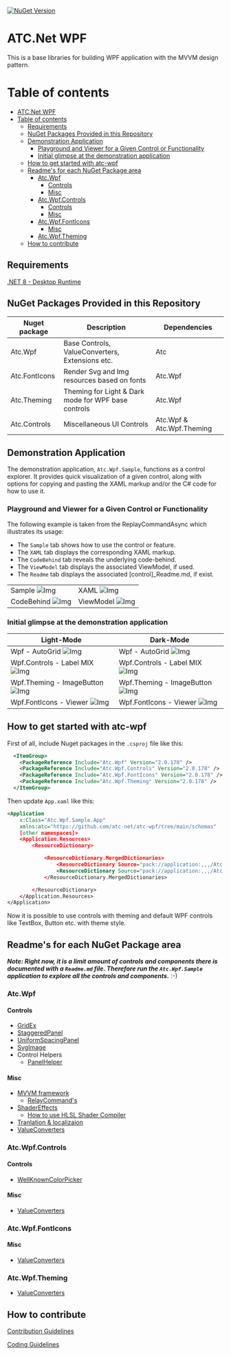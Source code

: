 [![NuGet Version](https://img.shields.io/nuget/v/Atc.Wpf.svg?logo=nuget&style=for-the-badge)](https://www.nuget.org/packages/atc.wpf)

# ATC.Net WPF

This is a base libraries for building WPF application with the MVVM design pattern.

# Table of contents

- [ATC.Net WPF](#atcnet-wpf)
- [Table of contents](#table-of-contents)
  - [Requirements](#requirements)
  - [NuGet Packages Provided in this Repository](#nuget-packages-provided-in-this-repository)
  - [Demonstration Application](#demonstration-application)
    - [Playground and Viewer for a Given Control or Functionality](#playground-and-viewer-for-a-given-control-or-functionality)
    - [Initial glimpse at the demonstration application](#initial-glimpse-at-the-demonstration-application)
  - [How to get started with atc-wpf](#how-to-get-started-with-atc-wpf)
  - [Readme's for each NuGet Package area](#readmes-for-each-nuget-package-area)
    - [Atc.Wpf](#atcwpf)
      - [Controls](#controls)
      - [Misc](#misc)
    - [Atc.Wpf.Controls](#atcwpfcontrols)
      - [Controls](#controls-1)
      - [Misc](#misc-1)
    - [Atc.Wpf.FontIcons](#atcwpffonticons)
      - [Misc](#misc-2)
    - [Atc.Wpf.Theming](#atcwpftheming)
  - [How to contribute](#how-to-contribute)

## Requirements

[.NET 8 - Desktop Runtime](https://dotnet.microsoft.com/en-us/download/dotnet/8.0)

## NuGet Packages Provided in this Repository

| Nuget package     | Description                                         | Dependencies              |
|-------------------|-----------------------------------------------------|---------------------------|
| Atc.Wpf           | Base Controls, ValueConverters, Extensions etc.     | Atc                       |
| Atc.FontIcons     | Render Svg and Img resources based on fonts         | Atc.Wpf                   |
| Atc.Theming       | Theming for Light & Dark mode for WPF base controls | Atc.Wpf                   |
| Atc.Controls      | Miscellaneous UI Controls                           | Atc.Wpf & Atc.Wpf.Theming |

## Demonstration Application

The demonstration application, `Atc.Wpf.Sample`, functions as a control explorer.
It provides quick visualization of a given control, along with options for
copying and pasting the XAML markup and/or the C# code for how to use it.

### Playground and Viewer for a Given Control or Functionality

The following example is taken from the ReplayCommandAsync which illustrates its usage:

- The `Sample` tab shows how to use the control or feature.
- The `XAML` tab displays the corresponding XAML markup.
- The `CodeBehind` tab reveals the underlying code-behind.
- The `ViewModel` tab displays the associated ViewModel, if used.
- The `Readme` tab displays the associated [control]_Readme.md, if exist.

|                                                                         |                                                                       |
|-------------------------------------------------------------------------|-----------------------------------------------------------------------|
| Sample ![Img](docs/images/lm-wpf-replaycommandasync-sample.png)         | XAML ![Img](docs/images/lm-wpf-replaycommandasync-xaml.png)           |
| CodeBehind ![Img](docs/images/lm-wpf-replaycommandasync-codebehind.png) | ViewModel ![Img](docs/images/lm-wpf-replaycommandasync-viewmodel.png) |

### Initial glimpse at the demonstration application

| Light-Mode                                                                   | Dark-Mode                                                                    |
|------------------------------------------------------------------------------|------------------------------------------------------------------------------|
| Wpf - AutoGrid ![Img](docs/images/lm-wpf-autogrid.png)                       | Wpf - AutoGrid ![Img](docs/images/dm-wpf-autogrid.png)                       |
| Wpf.Controls - Label MIX ![Img](docs/images/lm-wpf-controls-label-mix.png)   | Wpf.Controls - Label MIX ![Img](docs/images/dm-wpf-controls-label-mix.png)   |
| Wpf.Theming - ImageButton ![Img](docs/images/lm-wpf-theming-imagebutton.png) | Wpf.Theming - ImageButton ![Img](docs/images/dm-wpf-theming-imagebutton.png) |
| Wpf.FontIcons - Viewer ![Img](docs/images/lm-wpf-fonicons-viewer.png)        | Wpf.FontIcons - Viewer ![Img](docs/images/dm-wpf-fonicons-viewer.png)        |

## How to get started with atc-wpf

First of all, include Nuget packages in the `.csproj` file like this:

```xml
  <ItemGroup>
    <PackageReference Include="Atc.Wpf" Version="2.0.178" />
    <PackageReference Include="Atc.Wpf.Controls" Version="2.0.178" />
    <PackageReference Include="Atc.Wpf.FontIcons" Version="2.0.178" />
    <PackageReference Include="Atc.Wpf.Theming" Version="2.0.178" />
  </ItemGroup>
```

Then update `App.xaml` like this:

```xml
<Application
    x:Class="Atc.Wpf.Sample.App"
    xmlns:atc="https://github.com/atc-net/atc-wpf/tree/main/schemas"
    [other namespaces]>
    <Application.Resources>
        <ResourceDictionary>

            <ResourceDictionary.MergedDictionaries>
                <ResourceDictionary Source="pack://application:,,,/Atc.Wpf.Theming;component/Styles/Default.xaml" />
                <ResourceDictionary Source="pack://application:,,,/Atc.Wpf.Controls;component/Styles/Controls.xaml" />
            </ResourceDictionary.MergedDictionaries>

        </ResourceDictionary>
    </Application.Resources>
</Application>
```

Now it is possible to use controls with theming and default WPF controls like TextBox, Button etc. with theme style.

## Readme's for each NuGet Package area

***Note: Right now, it is a limit amount of controls and components there is documented with a `Readme.md` file.
Therefore run the `Atc.Wpf.Sample` application to explore all the controls and components.*** :-)

### Atc.Wpf

#### Controls

- [GridEx](src/Atc.Wpf/Controls/Layouts/GridEx_Readme.md)
- [StaggeredPanel](src/Atc.Wpf/Controls/Layouts/StaggeredPanel_Readme.md)
- [UniformSpacingPanel](src/Atc.Wpf/Controls/Layouts/UniformSpacingPanel_Readme.md)
- [SvgImage](src/Atc.Wpf/Controls/Media/SvgImage_Readme.md)
- Control Helpers
  - [PanelHelper](src/Atc.Wpf/Helpers/PanelHelper_Readme.md)

#### Misc

- [MVVM framework](src/Atc.Wpf/Mvvm/@Readme.md)
  - [RelayCommand's](src/Atc.Wpf/Command/@Readme.md)
- [ShaderEffects](src/Atc.Wpf/Media/ShaderEffects/@Readme.md)
  - [How to use HLSL Shader Compiler](src/Atc.Wpf/Media/ShaderEffects/Shaders/@Readme.md)
- [Tranlation & localizaion](src/Atc.Wpf/Translation/@Readme.md)
- [ValueConverters](src/Atc.Wpf/ValueConverters/@Readme.md)

### Atc.Wpf.Controls

#### Controls

- [WellKnownColorPicker](src/Atc.Wpf.Controls/ColorControls/WellKnownColorPicker_Readme.md)

#### Misc

- [ValueConverters](src/Atc.Wpf.Controls/ValueConverters/@Readme.md)

### Atc.Wpf.FontIcons

#### Misc

- [ValueConverters](src/Atc.Wpf.FontIcons/ValueConverters/@Readme.md)

### Atc.Wpf.Theming

- [ValueConverters](src/Atc.Wpf.Theming/ValueConverters/@Readme.md)

## How to contribute

[Contribution Guidelines](https://atc-net.github.io/introduction/about-atc#how-to-contribute)

[Coding Guidelines](https://atc-net.github.io/introduction/about-atc#coding-guidelines)
